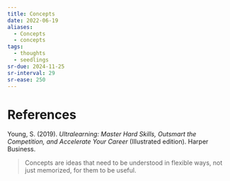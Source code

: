 ```yaml
---
title: Concepts
date: 2022-06-19
aliases:
  - Concepts
  - concepts
tags:
  - thoughts
  - seedlings
sr-due: 2024-11-25
sr-interval: 29
sr-ease: 250
---
```


# References

Young, S. (2019). _Ultralearning: Master Hard Skills, Outsmart the Competition, and Accelerate Your Career_ (Illustrated edition). Harper Business.

>Concepts are ideas that need to be understood in flexible ways, not just memorized, for them to be useful.
